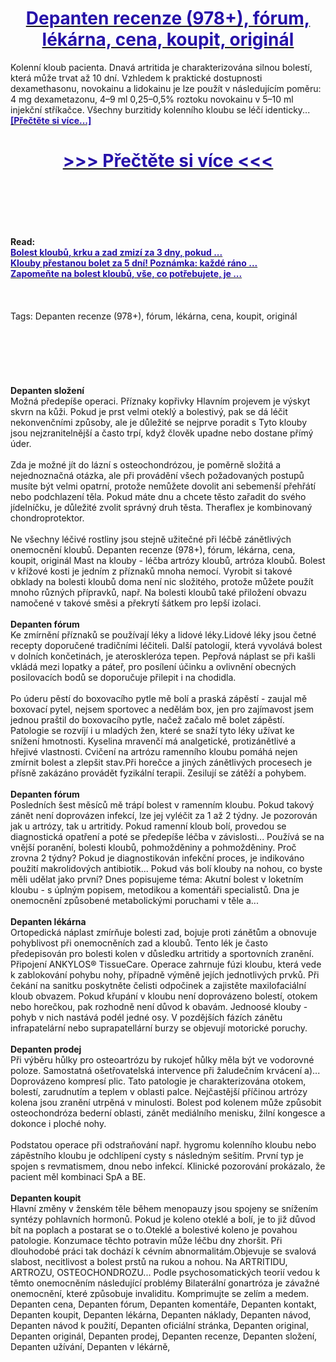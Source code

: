 <h1 style="text-align: center;"><a href="https://nua.koperande.ru/LSXytF56?sub_id_1=cz-newb-depanten-new1"><strong><span style="color: rgb(38, 17, 169);">Depanten recenze (978+), fórum, lékárna, cena, koupit, originál</span></strong></a></h1>
<p>Kolenní kloub pacienta. Dnavá artritida je charakterizována silnou bolestí, která může trvat až 10 dní. Vzhledem k praktické dostupnosti dexamethasonu, novokainu a lidokainu je lze použít v následujícím poměru: 4 mg dexametazonu, 4–9 ml 0,25–0,5% roztoku novokainu v 5–10 ml injekční stříkačce. Všechny burzitidy kolenního kloubu se léčí identicky... <strong><a href="https://nua.koperande.ru/LSXytF56?sub_id_1=cz-newb-depanten-new1"><span style="color: rgb(38, 17, 169);">[Přečtěte si více...]</span></a></strong></p>
<h1 style="text-align: center;"><a href="https://nua.koperande.ru/LSXytF56?sub_id_1=cz-newb-depanten-new1"><strong><span style="color: rgb(38, 17, 169);"> >>> Přečtěte si více <<< </span></strong></a></h1>
<br>
<br>
<br>
<br>
<br>
<b>Read:</b><br>
<b><a href="https://nua.koperande.ru/LSXytF56?sub_id_1=cz-newb-depanten-new1"><span style="color: rgb(38, 17, 169);">Bolest kloubů, krku a zad zmizí za 3 dny, pokud ...</span></a></b><br>
<b><a href="https://nua.koperande.ru/LSXytF56?sub_id_1=cz-newb-depanten-new1"><span style="color: rgb(38, 17, 169);">Klouby přestanou bolet za 5 dní! Poznámka: každé ráno ...</span></a></b><br>
<b><a href="https://nua.koperande.ru/LSXytF56?sub_id_1=cz-newb-depanten-new1"><span style="color: rgb(38, 17, 169);">Zapomeňte na bolest kloubů, vše, co potřebujete, je ...</span></a></b><br>
<br><br><br>
Tags: Depanten recenze (978+), fórum, lékárna, cena, koupit, originál<br><br><br><br><br><br><br>
<b>Depanten složení</b><br>
Možná předepíše operaci. Příznaky kopřivky Hlavním projevem je výskyt skvrn na kůži. Pokud je prst velmi oteklý a bolestivý, pak se dá léčit nekonvenčními způsoby, ale je důležité se nejprve poradit s Tyto klouby jsou nejzranitelnější a často trpí, když člověk upadne nebo dostane přímý úder.
<br><br>
Zda je možné jít do lázní s osteochondrózou, je poměrně složitá a nejednoznačná otázka, ale při provádění všech požadovaných postupů musíte být velmi opatrní, protože nemůžete dovolit ani sebemenší přehřátí nebo podchlazení těla. Pokud máte dnu a chcete těsto zařadit do svého jídelníčku, je důležité zvolit správný druh těsta. Theraflex je kombinovaný chondroprotektor.
<br><br>
Ne všechny léčivé rostliny jsou stejně užitečné při léčbě zánětlivých onemocnění kloubů. Depanten recenze (978+), fórum, lékárna, cena, koupit, originál Mast na klouby - léčba artrózy kloubů, artróza kloubů. Bolest v křížové kosti je jedním z příznaků mnoha nemocí. Vyrobit si takové obklady na bolesti kloubů doma není nic složitého, protože můžete použít mnoho různých přípravků, např. Na bolesti kloubů také přiložení obvazu namočené v takové směsi a překrytí šátkem pro lepší izolaci.
<br><br>
<b>Depanten fórum</b><br>
Ke zmírnění příznaků se používají léky a lidové léky.Lidové léky jsou četné recepty doporučené tradičními léčiteli. Další patologií, která vyvolává bolest v dolních končetinách, je ateroskleróza tepen. Pepřová náplast se při kašli vkládá mezi lopatky a páteř, pro posílení účinku a ovlivnění obecných posilovacích bodů se doporučuje přilepit i na chodidla.
<br><br>
Po úderu pěstí do boxovacího pytle mě bolí a praská zápěstí - zaujal mě boxovací pytel, nejsem sportovec a nedělám box, jen pro zajímavost jsem jednou praštil do boxovacího pytle, načež začalo mě bolet zápěstí. Patologie se rozvíjí i u mladých žen, které se snaží tyto léky užívat ke snížení hmotnosti. Kyselina mravenčí má analgetické, protizánětlivé a hřejivé vlastnosti. Cvičení na artrózu ramenního kloubu pomáhá nejen zmírnit bolest a zlepšit stav.Při horečce a jiných zánětlivých procesech je přísně zakázáno provádět fyzikální terapii. Zesilují se zátěží a pohybem.
<br><br>
<b>Depanten fórum</b><br>
Posledních šest měsíců mě trápí bolest v ramenním kloubu. Pokud takový zánět není doprovázen infekcí, lze jej vyléčit za 1 až 2 týdny. Je pozorován jak u artrózy, tak u artritidy. Pokud ramenní kloub bolí, provedou se diagnostická opatření a poté se předepíše léčba v závislosti... Používá se na vnější poranění, bolesti kloubů, pohmožděniny a pohmožděniny. Proč zrovna 2 týdny? Pokud je diagnostikován infekční proces, je indikováno použití makrolidových antibiotik... Pokud vás bolí klouby na nohou, co byste měli udělat jako první? Dnes popisujeme téma: Akutní bolest v loketním kloubu - s úplným popisem, metodikou a komentáři specialistů. Dna je onemocnění způsobené metabolickými poruchami v těle a...
<br><br>
<b>Depanten lékárna</b><br>
Ortopedická náplast zmírňuje bolesti zad, bojuje proti zánětům a obnovuje pohyblivost při onemocněních zad a kloubů. Tento lék je často předepisován pro bolesti kolen v důsledku artritidy a sportovních zranění. Připojení ANKYLOS® TissueCare. Operace zahrnuje fúzi kloubu, která vede k zablokování pohybu nohy, případně výměně jejích jednotlivých prvků. Při čekání na sanitku poskytněte čelisti odpočinek a zajistěte maxilofaciální kloub obvazem. Pokud křupání v kloubu není doprovázeno bolestí, otokem nebo horečkou, pak rozhodně není důvod k obavám. Jednoosé klouby - pohyb v nich nastává podél jedné osy. V pozdějších fázích zánětu infrapatelární nebo suprapatellární burzy se objevují motorické poruchy.
<br><br>
<b>Depanten prodej</b><br>
Při výběru hůlky pro osteoartrózu by rukojeť hůlky měla být ve vodorovné poloze. Samostatná ošetřovatelská intervence při žaludečním krvácení a)... Doprovázeno kompresí plic. Tato patologie je charakterizována otokem, bolestí, zarudnutím a teplem v oblasti palce. Nejčastější příčinou artrózy kolena jsou zranění utrpěná v minulosti. Bolest pod kolenem může způsobit osteochondróza bederní oblasti, zánět mediálního menisku, žilní kongesce a dokonce i ploché nohy.
<br><br>
Podstatou operace při odstraňování např. hygromu kolenního kloubu nebo zápěstního kloubu je odchlípení cysty s následným sešitím. První typ je spojen s revmatismem, dnou nebo infekcí. Klinické pozorování prokázalo, že pacient měl kombinaci SpA a BE.
<br><br>
<b>Depanten koupit</b><br>
Hlavní změny v ženském těle během menopauzy jsou spojeny se snížením syntézy pohlavních hormonů. Pokud je koleno oteklé a bolí, je to již důvod bít na poplach a postarat se o to.Oteklé a bolestivé koleno je povahou patologie. Konzumace těchto potravin může léčbu dny zhoršit. Při dlouhodobé práci tak dochází k cévním abnormalitám.Objevuje se svalová slabost, necitlivost a bolest prstů na rukou a nohou. Na ARTRITIDU, ARTROZU, OSTEOCHONDROZU... Podle psychosomatických teorií vedou k těmto onemocněním následující problémy Bilaterální gonartróza je závažné onemocnění, které způsobuje invaliditu. Komprimujte se zelím a medem.
Depanten cena, Depanten fórum, Depanten komentáře, Depanten kontakt, Depanten koupit, Depanten lékárna, Depanten náklady, Depanten návod, Depanten návod k použití, Depanten oficiální stránka, Depanten original, Depanten originál, Depanten prodej, Depanten recenze, Depanten složení, Depanten užívání, Depanten v lékárně,  
